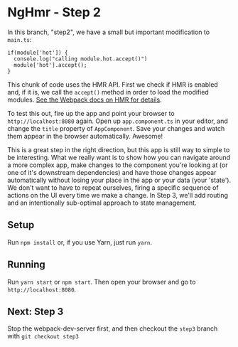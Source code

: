 # NgHmr - Step 2

In this branch, "step2", we have a small but important modification to `main.ts`:

```
if(module['hot']) {
  console.log("calling module.hot.accept()")
  module['hot'].accept();
}
```

This chunk of code uses the HMR API. First we check if HMR is enabled and, if it is, we call the `accept()` method
in order to load the modified modules. [See the Webpack docs on HMR for details](https://webpack.github.io/docs/hot-module-replacement.html#accept).

To test this out, fire up the app and point your browser to `http://localhost:8080` again.
Open up `app.component.ts` in your editor, and change the `title` property of `AppComponent`. Save your changes and
watch them appear in the browser automatically. Awesome!

This is a great step in the right direction, but this app is still way to simple to be interesting. What we really want
is to show how you can navigate around a more complex app, make changes to the component you're looking at (or one of it's downstream dependencies)
and have those changes appear automatically without losing your place in the app or your data (your 'state'). We don't want to have to repeat ourselves, firing a specific
sequence of actions on the UI every time we make a change. In Step 3, we'll add routing and an intentionally sub-optimal approach to state management.

## Setup
Run `npm install` or, if you use Yarn, just run `yarn`.

## Running
Run `yarn start` or `npm start`.
Then open your browser and go to `http://localhost:8080`.

## Next: Step 3
Stop the webpack-dev-server first, and then checkout the `step3` branch with
`git checkout step3`

